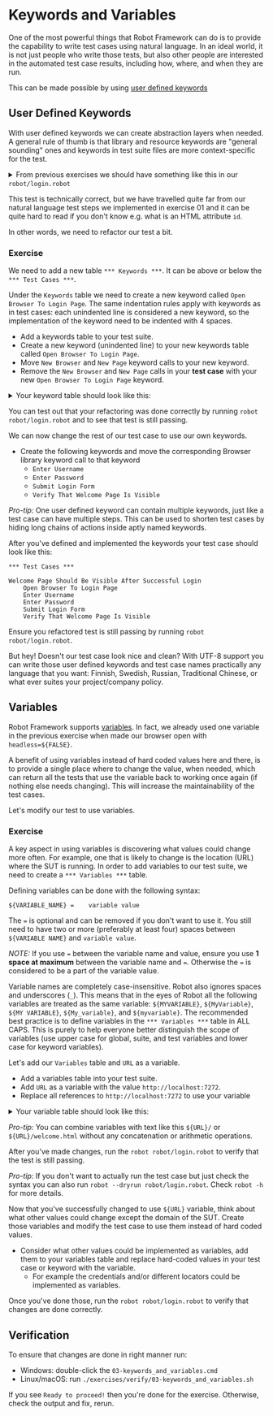 # Keywords and Variables

One of the most powerful things that Robot Framework can do is to provide the capability to write test
cases using natural language. In an ideal world, it is not just people who write those tests, but also
other people are interested in the automated test case results, including how, where, and when they are
run.

This can be made possible by using
[user defined keywords](http://robotframework.org/robotframework/latest/RobotFrameworkUserGuide.html#creating-user-keywords)

## User Defined Keywords

With user defined keywords we can create abstraction layers when needed. A general rule of thumb is that
library and resource keywords are "general sounding" ones and keywords in test suite files are more
context-specific for the test.

<details>
    <summary>From previous exercises we should have something like this in our <code>robot/login.robot</code></summary>

```robot
*** Settings ***
Library    Browser

*** Test Cases ***

Welcome Page Should Be Visible After Successful Login
    New Browser    headless=${FALSE}
    New Page    http://localhost:7272
    Fill Text    id=username_field    demo
    Fill Secret    id=password_field    mode
    Click    id=login_button
    Get Text    body    contains    Welcome Page
    Get Url    ==    http://localhost:7272/welcome.html
    Get Title    ==    Welcome Page
```

</details>

This test is technically correct, but we have travelled quite far from our natural language test steps
we implemented in exercise 01 and it can be quite hard to read if you don't know e.g. what is an HTML
attribute `id`.

In other words, we need to refactor our test a bit.

### Exercise

We need to add a new table `*** Keywords ***`. It can be above or below the `*** Test Cases ***`.

Under the `Keywords` table we need to create a new keyword called `Open Browser To Login Page`. The
same indentation rules apply with keywords as in test cases: each unindented line is considered a new
keyword, so the implementation of the keyword need to be indented with 4 spaces.

- Add a keywords table to your test suite.
- Create a new keyword (unindented line) to your new keywords table called `Open Browser To Login Page`.
- Move `New Browser` and `New Page` keyword calls to your new keyword.
- Remove the `New Browser` and `New Page` calls in your **test case** with your new `Open Browser To Login Page` keyword.

<details>
    <summary>Your keyword table should look like this:</summary>

```robot
*** Keywords ***

Open Browser To Login Page
    New Browser    headless=${FALSE}
    New Page    http://localhost:7272
```

</details>

You can test out that your refactoring was done correctly by running `robot robot/login.robot` and
to see that test is still passing.

We can now change the rest of our test case to use our own keywords.

- Create the following keywords and move the corresponding Browser library keyword call to that keyword
    - `Enter Username`
    - `Enter Password`
    - `Submit Login Form`
    - `Verify That Welcome Page Is Visible`

*Pro-tip:* One user defined keyword can contain multiple keywords, just like a test case can have
multiple steps. This can be used to shorten test cases by hiding long chains of actions inside aptly
named keywords.

After you've defined and implemented the keywords your test case should look like this:

```robot
*** Test Cases ***

Welcome Page Should Be Visible After Successful Login
    Open Browser To Login Page
    Enter Username
    Enter Password
    Submit Login Form
    Verify That Welcome Page Is Visible
```

Ensure you refactored test is still passing by running `robot robot/login.robot`.

But hey! Doesn't our test case look nice and clean? With UTF-8 support you can write those user defined
keywords and test case names practically any language that you want: Finnish, Swedish, Russian, Traditional
Chinese, or what ever suites your project/company policy.

## Variables

Robot Framework supports [variables](http://robotframework.org/robotframework/latest/RobotFrameworkUserGuide.html#variables).
In fact, we already used one variable in the previous exercise when made our browser open with `headless=${FALSE}`.

A benefit of using variables instead of hard coded values here and there, is to provide a single place
where to change the value, when needed, which can return all the tests that use the variable back to
working once again (if nothing else needs changing). This will increase the maintainability of the test
cases.

Let's modify our test to use variables.

### Exercise

A key aspect in using variables is discovering what values could change more often. For example, one
that is likely to change is the location (URL) where the SUT is running. In order to add variables to our
test suite, we need to create a `*** Variables ***` table.

Defining variables can be done with the following syntax:

```robot
${VARIABLE_NAME} =    variable value
```

The `=` is optional and can be removed if you don't want to use it. You still need to have two or more
(preferably at least four) spaces between `${VARIABLE NAME}` and `variable value`.

*NOTE:* If you use `=` between the variable name and value, ensure you use **1 space at maximum** between the
variable name and `=`. Otherwise the `=` is considered to be a part of the variable value.

Variable names are completely
case-insensitive. Robot also ignores spaces and underscores (`_`). This means that in the eyes of Robot
all the following variables are treated as the same variable:
`${MYVARIABLE}`, `${MyVariable}`, `${MY VARIABLE}`, `${My_variable}`, and `${myvariable}`.
The recommended best practice is to define variables in the `*** Variables ***`
table in ALL CAPS. This is purely to help everyone better distinguish the scope of variables (use upper
case for global, suite, and test variables and lower case for keyword variables).

Let's add our `Variables` table and `URL` as a variable.

- Add a variables table into your test suite.
- Add `URL` as a variable with the value `http://localhost:7272`.
- Replace all references to `http://localhost:7272` to use your variable

<details>
    <summary>Your variable table should look like this:</summary>

```robot
*** Variables ***
${URL} =    http://localhost:7272
```

</details>

*Pro-tip:* You can combine variables with text like this `${URL}/` or `${URL}/welcome.html` without
any concatenation or arithmetic operations.

After you've made changes, run the `robot robot/login.robot` to verify that the test is still passing.

*Pro-tip:* If you don't want to actually run the test case but just check the syntax you can also run
`robot --dryrun robot/login.robot`. Check `robot -h` for more details.

Now that you've successfully changed to use `${URL}` variable, think about what other values could
change except the domain of the SUT. Create those variables and modify the test case to use them instead
of hard coded values.

- Consider what other values could be implemented as variables, add them to your variables table and
replace hard-coded values in your test case or keyword with the variable.
    - For example the credentials and/or different locators could be implemented as variables.

Once you've done those, run the `robot robot/login.robot` to verify that changes are done correctly.

## Verification

To ensure that changes are done in right manner run:

- Windows: double-click the `03-keywords_and_variables.cmd`
- Linux/macOS: run `./exercises/verify/03-keywords_and_variables.sh`

If you see `Ready to proceed!` then you're done for the exercise. Otherwise, check the output and fix, rerun.
